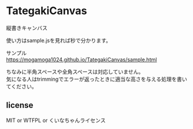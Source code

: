 # TategakiCanvas
縦書きキャンバス

使い方はsample.jsを見れば秒で分かります。

サンプル  
https://mogamoga1024.github.io/TategakiCanvas/sample.html

ちなみに半角スペースや全角スペースは対応していません。  
気になる人はtrimmingでエラーが返ったときに適当な高さを与える処理を書いてください。

## license

MIT or WTFPL or くいなちゃんライセンス

